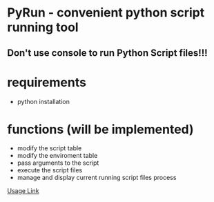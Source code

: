 PyRun - convenient python script running tool
===============================================
Don't use console to run Python Script files!!!
----------------------------------------------
# requirements
- python installation

# functions (will be implemented)
- modify the script table
- modify the enviroment table
- pass arguments to the script
- execute the script files
- manage and display current running script files process

[Usage Link](https://madplayer.github.io/application/PyRun/)
